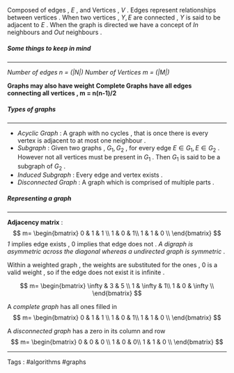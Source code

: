 Composed of edges  , $E$ ,  and Vertices  , $V$   . Edges represent relationships between vertices . When two vertices , $Y , E$  are connected ,   $Y$ is said to be adjacent to $E$ .  When the graph is directed we have a concept of $In$ neighbours and $Out$ neighbours . 

##### Some things to keep in mind 
____
*Number of edges n = (|N|)* 
*Number of  Vertices m = (|M|)*  

**Graphs may also have weight**
**Complete Graphs have all edges connecting all vertices , m = n(n-1)/2**

##### Types of graphs
___
 - *Acyclic Graph* : A graph with no cycles , that is once there is every vertex is adjacent to at most one neighbour . 
 - *Subgraph* :   Given two graphs , $G_1 , G_2$ , for every edge $E \in G_1 , E \in G_2$   . However not all vertices must be present in $G_1$ . Then $G_1$ is said to be a subgraph of $G_2$ . 
 - *Induced Subgraph* :   Every edge and vertex exists .
-  *Disconnected Graph* : A graph which is comprised of multiple parts . 
#####  Representing a graph 
___
**Adjacency matrix** :  
$$ m=
\begin{bmatrix} 
	0 & 1 & 1 \\
	1 & 0 & 1\\
	1 & 1 & 0 \\
	\end{bmatrix}
$$
*1* implies edge exists , $0$ implies that edge does not . 
*A digraph is asymmetric across the diagonal whereas a undirected graph is symmetric* .

Within a weighted graph , the weights are substituted for the ones , $0$ is a valid weight , so if the edge does not exist it is infinite .

$$ m=
\begin{bmatrix} 
	\infty & 3 & 5 \\
	1 & \infty & 1\\
	1 & 0 & \infty \\
	\end{bmatrix}
$$

A *complete graph* has all ones filled in 
$$ m=
\begin{bmatrix} 
	0 & 1 & 1 \\
	1 & 0 & 1\\
	1 & 1 & 0 \\
	\end{bmatrix}
$$

A *disconnected graph* has a zero in its column and row
$$ m=
\begin{bmatrix} 
	0 & 0 & 0 \\
	1 & 0 & 0\\
	1 & 1 & 0 \\
	\end{bmatrix}
$$

____
Tags : #algorithms  #graphs